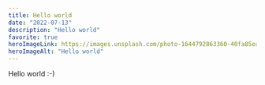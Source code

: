 ```yaml
---
title: Hello world
date: "2022-07-13"
description: "Hello world"
favorite: true
heroImageLink: https://images.unsplash.com/photo-1644792863360-40fa85ea52e7?ixlib=rb-1.2.1&ixid=MnwxMjA3fDB8MHxwaG90by1wYWdlfHx8fGVufDB8fHx8&auto=format&fit=crop&w=1470&q=80
heroImageAlt: "Hello world"
---
```


Hello world :-)
